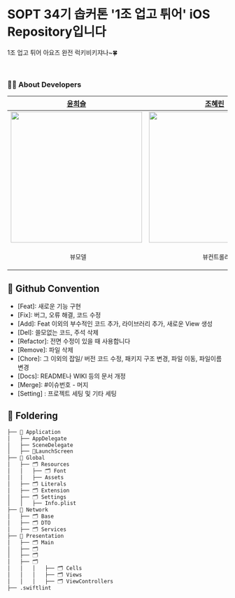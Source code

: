 # SOPT 34기 솝커톤 '1조 업고 튀어' iOS Repository입니다
<div/>

1조 업고 튀어 아요즈 완전 럭키비키쟈나~🍀

<br/>


### 👩‍💻 About Developers
| [윤희슬](https://github.com/seuriseuljjeok) | [조혜린](https://github.com/Johyerin) | [이지훈](https://github.com/yizihn)| [박신영](https://github.com/ParkSY0919) |
| --- | --- | --- | --- | 
| <img src = "https://github.com/NOW-SOPT-APP2-KAKAOBANK/KAKAOBANK-iOS/assets/105407130/b5f3e830-1cf6-4dd0-98ce-78f75a313fdd" width = "300">| <img src = "https://github.com/34th-SOPKATHON-iOS-TEAM1/iOS/assets/105407130/3bcb2234-03e9-4dde-bb7a-2abf9185a30a" width = "300"> | <img src = "https://github.com/34th-SOPKATHON-iOS-TEAM1/iOS/assets/105407130/c0874ff0-e5fa-4bb0-b9ad-843de29387c5" width = "300"> | <img src = "https://github.com/34th-SOPKATHON-iOS-TEAM1/iOS/assets/105407130/384469be-faf7-4d9d-81a8-42a3aca42e79" width = "300"> |
|<p align = "center">` 뷰모델`|<p align = "center">` 뷰컨트롤러`|<p align = "center">` 더미데이터`|<p align = "center">` 뷰모델`|





## 🍏 Github Convention
- [Feat]: 새로운 기능 구현
- [Fix]: 버그, 오류 해결, 코드 수정
- [Add]: Feat 이외의 부수적인 코드 추가, 라이브러리 추가, 새로운 View 생성
- [Del]: 쓸모없는 코드, 주석 삭제
- [Refactor]: 전면 수정이 있을 때 사용합니다
- [Remove]: 파일 삭제
- [Chore]: 그 이외의 잡일/ 버전 코드 수정, 패키지 구조 변경, 파일 이동, 파일이름 변경
- [Docs]: README나 WIKI 등의 문서 개정
- [Merge]: #이슈번호 - 머지
- [Setting] : 프로젝트 세팅 및 기타 세팅

## 📂 Foldering
```bash
├── 📁 Application
│   ├── AppDelegate
│   ├── SceneDelegate
│   ├── LaunchScreen
├── 📁 Global
│   ├── 🗂️ Resources
│   │   ├── 🗂️ Font
│   │   ├── Assets
│   ├── 🗂️ Literals
│   ├── 🗂️ Extension
│   ├── 🗂️ Settings
│   │   ├── Info.plist
├── 📁 Network
│   ├── 🗂️ Base
│   ├── 🗂️ DTO
│   ├── 🗂️ Services
├── 📁 Presentation
│   ├── 🗂️ Main
│   ├── 🗂️ 
│   ├── 🗂️ 
│   ├── 🗂️ 
│   │   │   ├── 🗂️ Cells
│   │   │   ├── 🗂️ Views
│   │   │   ├── 🗂️ ViewControllers
├── .swiftlint
```
